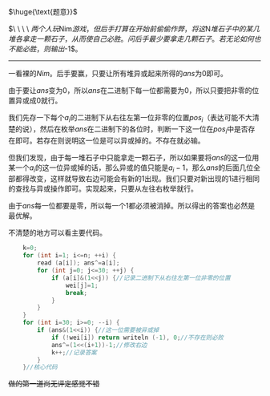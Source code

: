$\huge{\text{题意}}$

$\ \ \ \ $两个人玩$Nim$游戏，但后手打算在开始前偷偷作弊，将这$N$堆石子中的某几堆各拿走一颗石子，从而使自己必胜。问后手最少要拿走几颗石子。若无论如何也不能必胜，则输出$-1$。

-------------------

一看裸的$Nim$。后手要赢，只要让所有堆异或起来所得的$ans$为$0$即可。

由于要让$ans$变为$0$，所以$ans$在二进制下每一位都需要为$0$，所以只要把非零的位置异或成$0$就行。

我们先存一下每个$a_i$的二进制下从右往左第一位非零的位置$pos_i$（表达可能不大清楚的说），然后在枚举$ans$在二进制下的各位时，判断一下这一位在$pos_i$中是否存在即可。若存在则说明这一位是可以异或掉的。不存在就必输。

但我们发现，由于每一堆石子中只能拿走一颗石子，所以如果要将$ans$的这一位用某一个$a_i$的这一位异或掉的话，那么异或的值只能是$a_i-1$，那么$ans$的后面几位全部都得改变，这样就导致右边可能会有新的$1$出现。我们只要对新出现的$1$进行相同的查找与异或操作即可。实现起来，只要从左往右枚举就行。

由于$ans$每一位都要是零，所以每一个$1$都必须被消掉。所以得出的答案也必然是最优解。

不清楚的地方可以看主要代码。

```cpp
    k=0;
    for (int i=1; i<=n; ++i) {
        read (a[i]); ans^=a[i];
        for (int j=0; j<=30; ++j) {
            if (a[i]&(1<<j)) {//记录二进制下从右往左第一位非零的位置
                wei[j]=1; 
                break;
            }
        }
    }
    for (int i=30; i>=0; --i) {
        if (ans&(1<<i)) {//这一位需要被异或掉
            if (!wei[i]) return writeln (-1), 0;//不存在则必败
            ans^=(1<<(i+1))-1;//修改右边
            k++;//记录答案
        }
    }//核心代码
```

~~做的第一道尚无评定感觉不错~~